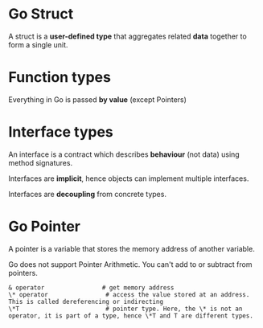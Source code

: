 # Go Struct

A struct is a **user-defined type** that aggregates related **data** together to form a single unit.

# Function types

Everything in Go is passed **by value** (except Pointers)

# Interface types

An interface is a contract which describes **behaviour** (not data) using method signatures.

Interfaces are **implicit**, hence objects can implement multiple interfaces.

Interfaces are **decoupling** from concrete types.

# Go Pointer

A pointer is a variable that stores the memory address of another variable.

Go does not support Pointer Arithmetic. You can't add to or subtract from pointers.

    & operator                # get memory address
    \* operator                # access the value stored at an address. This is called dereferencing or indirecting
    \*T                        # pointer type. Here, the \* is not an operator, it is part of a type, hence \*T and T are different types.

